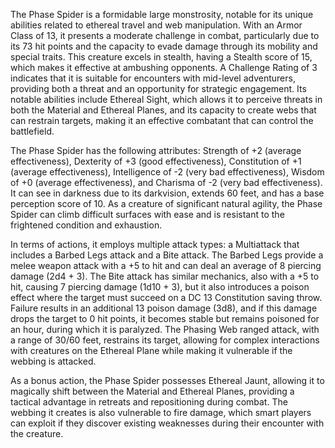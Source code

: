 The Phase Spider is a formidable large monstrosity, notable for its unique abilities related to ethereal travel and web manipulation. With an Armor Class of 13, it presents a moderate challenge in combat, particularly due to its 73 hit points and the capacity to evade damage through its mobility and special traits. This creature excels in stealth, having a Stealth score of 15, which makes it effective at ambushing opponents. A Challenge Rating of 3 indicates that it is suitable for encounters with mid-level adventurers, providing both a threat and an opportunity for strategic engagement. Its notable abilities include Ethereal Sight, which allows it to perceive threats in both the Material and Ethereal Planes, and its capacity to create webs that can restrain targets, making it an effective combatant that can control the battlefield.

The Phase Spider has the following attributes: Strength of +2 (average effectiveness), Dexterity of +3 (good effectiveness), Constitution of +1 (average effectiveness), Intelligence of -2 (very bad effectiveness), Wisdom of +0 (average effectiveness), and Charisma of -2 (very bad effectiveness). It can see in darkness due to its darkvision, extends 60 feet, and has a base perception score of 10. As a creature of significant natural agility, the Phase Spider can climb difficult surfaces with ease and is resistant to the frightened condition and exhaustion.

In terms of actions, it employs multiple attack types: a Multiattack that includes a Barbed Legs attack and a Bite attack. The Barbed Legs provide a melee weapon attack with a +5 to hit and can deal an average of 8 piercing damage (2d4 + 3). The Bite attack has similar mechanics, also with a +5 to hit, causing 7 piercing damage (1d10 + 3), but it also introduces a poison effect where the target must succeed on a DC 13 Constitution saving throw. Failure results in an additional 13 poison damage (3d8), and if this damage drops the target to 0 hit points, it becomes stable but remains poisoned for an hour, during which it is paralyzed. The Phasing Web ranged attack, with a range of 30/60 feet, restrains its target, allowing for complex interactions with creatures on the Ethereal Plane while making it vulnerable if the webbing is attacked.

As a bonus action, the Phase Spider possesses Ethereal Jaunt, allowing it to magically shift between the Material and Ethereal Planes, providing a tactical advantage in retreats and repositioning during combat. The webbing it creates is also vulnerable to fire damage, which smart players can exploit if they discover existing weaknesses during their encounter with the creature.